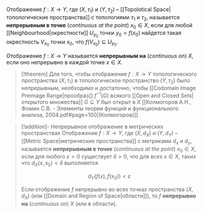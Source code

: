 
Отображение $f: X→Y$, где $(X,τ_1)$ и $(Y,τ_2)$ – [[Topolotical Space|топологические пространства]] с топологиями $τ_1$ и $τ_2$, называется **непрерывным в точке** (*continuous at the point*) $x_0∈X$, если для любой [[Neighbourhood|окрестности]] $U_{y_0}$ точки $y_0=f(x_0)$ найдется такая окрестность $V_{x_0}$ точки $x_0$, что $f(V_{x_0}) ⊆ U_{y_0}$. 

Отображение $f: X→Y$ называется **непрерывным на** (*continuous on*) $X$, если оно непрерывно в каждой точке $x∈X$. 

>[!theorem] 
Для того, чтобы отображение $f: X→Y$ топологического пространства $(X, τ_1)$ в топологическое пространство $(Y,τ_2)$ было непрерывным, необходимо и достаточно, чтобы [[Codomain Image Preimage Range|прообраз]] $f^{-1}(G)$ всякого [[Open and Closed Sets|открытого множества]] $G⊆Y$ был открыт в $X$ [[Колмогоров А.Н., Фомин С.В. - Элементы теории функций и функционального анализа, 2004.pdf#page=100|(Колмогоров)]]

>[!addition]- Непрерывное отображение в метрических пространствах
> Отображение $f:X→Y$, где $(X, d_X)$ и $(Y, d_Y)$ – [[Metric Space|метрические пространства]] с метриками $d_x$ и $d_y$, называется **непрерывным в точке** (*continuous at the point*) $x_0∈X$, если для любого $ε>0$ существует $δ>0$, что для всех $x∈X$, таких что $d_X(x,x_0)<δ$ выполняется
> 
> $$
> d_Y(f(x),f(x_0))<ε
> $$
> 
> Если отображение $f$ непрерывно во всех точках пространства $(X, d_X)$ (или [[Domain and Region of Space|области]]), то $f$ **непрерывно на** (*continuous on*) $X$ (или в области).
